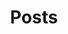---
title: Posts
summary: All my learning logs listed here 👇.
description: Explore some of my recent posts.
---